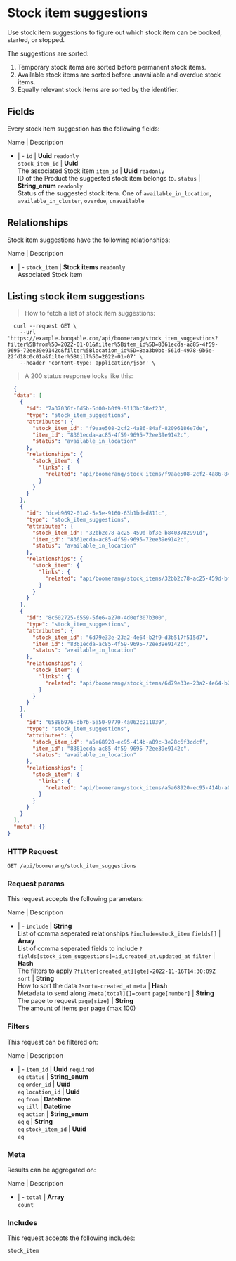 # Stock item suggestions

Use stock item suggestions to figure out which stock item can be booked,
started, or stopped.

The suggestions are sorted:
  1. Temporary stock items are sorted before permanent stock items.
  2. Available stock items are sorted before unavailable and overdue stock items.
  3. Equally relevant stock items are sorted by the identifier.

## Fields
Every stock item suggestion has the following fields:

Name | Description
- | -
`id` | **Uuid** `readonly`<br>
`stock_item_id` | **Uuid** <br>The associated Stock item
`item_id` | **Uuid** `readonly`<br>ID of the Product the suggested stock item belongs to.
`status` | **String_enum** `readonly`<br>Status of the suggested stock item. One of `available_in_location`, `available_in_cluster`, `overdue`, `unavailable` 


## Relationships
Stock item suggestions have the following relationships:

Name | Description
- | -
`stock_item` | **Stock items** `readonly`<br>Associated Stock item


## Listing stock item suggestions



> How to fetch a list of stock item suggestions:

```shell
  curl --request GET \
    --url 'https://example.booqable.com/api/boomerang/stock_item_suggestions?filter%5Bfrom%5D=2022-01-01&filter%5Bitem_id%5D=8361ecda-ac85-4f59-9695-72ee39e9142c&filter%5Blocation_id%5D=8aa3b0bb-561d-4978-9b6e-22fd18c0c01a&filter%5Btill%5D=2022-01-07' \
    --header 'content-type: application/json' \
```

> A 200 status response looks like this:

```json
  {
  "data": [
    {
      "id": "7a37036f-6d5b-5d00-b0f9-9113bc58ef23",
      "type": "stock_item_suggestions",
      "attributes": {
        "stock_item_id": "f9aae508-2cf2-4a86-84af-82096186e7de",
        "item_id": "8361ecda-ac85-4f59-9695-72ee39e9142c",
        "status": "available_in_location"
      },
      "relationships": {
        "stock_item": {
          "links": {
            "related": "api/boomerang/stock_items/f9aae508-2cf2-4a86-84af-82096186e7de"
          }
        }
      }
    },
    {
      "id": "dceb9692-01a2-5e5e-9160-63b1bded811c",
      "type": "stock_item_suggestions",
      "attributes": {
        "stock_item_id": "32bb2c78-ac25-459d-bf3e-b8403782991d",
        "item_id": "8361ecda-ac85-4f59-9695-72ee39e9142c",
        "status": "available_in_location"
      },
      "relationships": {
        "stock_item": {
          "links": {
            "related": "api/boomerang/stock_items/32bb2c78-ac25-459d-bf3e-b8403782991d"
          }
        }
      }
    },
    {
      "id": "8c602725-6559-5fe6-a270-4d0ef307b300",
      "type": "stock_item_suggestions",
      "attributes": {
        "stock_item_id": "6d79e33e-23a2-4e64-b2f9-d3b517f515d7",
        "item_id": "8361ecda-ac85-4f59-9695-72ee39e9142c",
        "status": "available_in_location"
      },
      "relationships": {
        "stock_item": {
          "links": {
            "related": "api/boomerang/stock_items/6d79e33e-23a2-4e64-b2f9-d3b517f515d7"
          }
        }
      }
    },
    {
      "id": "6588b976-db7b-5a50-9779-4a062c211039",
      "type": "stock_item_suggestions",
      "attributes": {
        "stock_item_id": "a5a68920-ec95-414b-a09c-3e28c6f3cdcf",
        "item_id": "8361ecda-ac85-4f59-9695-72ee39e9142c",
        "status": "available_in_location"
      },
      "relationships": {
        "stock_item": {
          "links": {
            "related": "api/boomerang/stock_items/a5a68920-ec95-414b-a09c-3e28c6f3cdcf"
          }
        }
      }
    }
  ],
  "meta": {}
}
```

### HTTP Request

`GET /api/boomerang/stock_item_suggestions`

### Request params

This request accepts the following parameters:

Name | Description
- | -
`include` | **String** <br>List of comma seperated relationships `?include=stock_item`
`fields[]` | **Array** <br>List of comma seperated fields to include `?fields[stock_item_suggestions]=id,created_at,updated_at`
`filter` | **Hash** <br>The filters to apply `?filter[created_at][gte]=2022-11-16T14:30:09Z`
`sort` | **String** <br>How to sort the data `?sort=-created_at`
`meta` | **Hash** <br>Metadata to send along `?meta[total][]=count`
`page[number]` | **String** <br>The page to request
`page[size]` | **String** <br>The amount of items per page (max 100)


### Filters

This request can be filtered on:

Name | Description
- | -
`item_id` | **Uuid** `required`<br>`eq`
`status` | **String_enum** <br>`eq`
`order_id` | **Uuid** <br>`eq`
`location_id` | **Uuid** <br>`eq`
`from` | **Datetime** <br>`eq`
`till` | **Datetime** <br>`eq`
`action` | **String_enum** <br>`eq`
`q` | **String** <br>`eq`
`stock_item_id` | **Uuid** <br>`eq`


### Meta

Results can be aggregated on:

Name | Description
- | -
`total` | **Array** <br>`count`


### Includes

This request accepts the following includes:

`stock_item`





